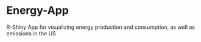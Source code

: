 # Energy-App
R-Shiny App for visualizing energy production and consumption, as well as emissions in the US
